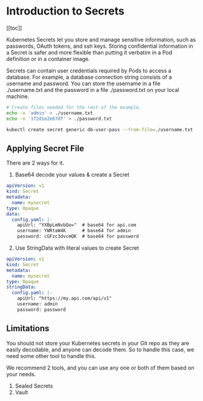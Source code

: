 # Introduction to Secrets

[[toc]]

Kubernetes Secrets let you store and manage sensitive information, such as passwords, OAuth tokens, and ssh keys. Storing confidential information in a Secret is safer and more flexible than putting it verbatim in a Pod definition or in a container image.

Secrets can contain user credentials required by Pods to access a database. For example, a database connection string consists of a username and password. You can store the username in a file ./username.txt and the password in a file ./password.txt on your local machine.

```sh
# Create files needed for the rest of the example.
echo -n 'admin' > ./username.txt
echo -n '1f2d1e2e67df' > ./password.txt
```

```sh
kubectl create secret generic db-user-pass --from-file=./username.txt --from-file=./password.txt
```

## Applying Secret File

There are 2 ways for it.

1. Base64 decode your values & create a Secret

```yaml
apiVersion: v1
kind: Secret
metadata:
  name: mysecret
type: Opaque
data:
  config.yaml: |-
    apiUrl: "YXBpLmNvbQo="  # base64 for api.com
    username: YWRtaW4K      # base64 for admin
    password: cGFzc3dvcmQK  # base64 for password
```

2. Use StringData with literal values to create Secret

```yaml
apiVersion: v1
kind: Secret
metadata:
  name: mysecret
type: Opaque
stringData:
  config.yaml: |-
    apiUrl: "https://my.api.com/api/v1"
    username: admin
    password: password
```

## Limitations

You should not store your Kubernetes secrets in your Git repo as they are easily decodable, and anyone can decode them. So to handle this case, we need some other tool to handle this.

We recommend 2 tools, and you can use any one or both of them based on your needs.

1. Sealed Secrets
2. Vault
